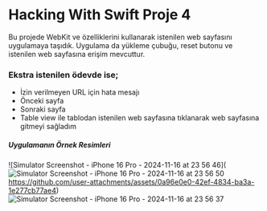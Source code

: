 # Hacking With Swift Proje 4

Bu projede WebKit ve özelliklerini kullanarak istenilen web sayfasını uygulamaya taşıdık.
Uygulama da yükleme çubuğu, reset butonu ve istenilen web sayfasına erişim mevcuttur.

### Ekstra istenilen ödevde ise;
* İzin verilmeyen URL için hata mesajı
* Önceki sayfa
* Sonraki sayfa
* Table view ile tablodan istenilen web sayfasına tıklanarak web sayfasına gitmeyi sağladım

##### Uygulamanın Örnek Resimleri
![Simulator Screenshot - iPhone 16 Pro - 2024-11-16 at 23 56 46](![Simulator Screenshot - iPhone 16 Pro - 2024-11-16 at 23 56 50](https://github.com/user-attachments/assets/0cb74ecc-cefa-424e-b1a4-9248749d812b)
https://github.com/user-attachments/assets/0a96e0e0-42ef-4834-ba3a-1e277cb77ae4)
![Simulator Screenshot - iPhone 16 Pro - 2024-11-16 at 23 56 37](https://github.com/user-attachments/assets/aba28360-5bef-440a-bebf-193fb6f77680)


